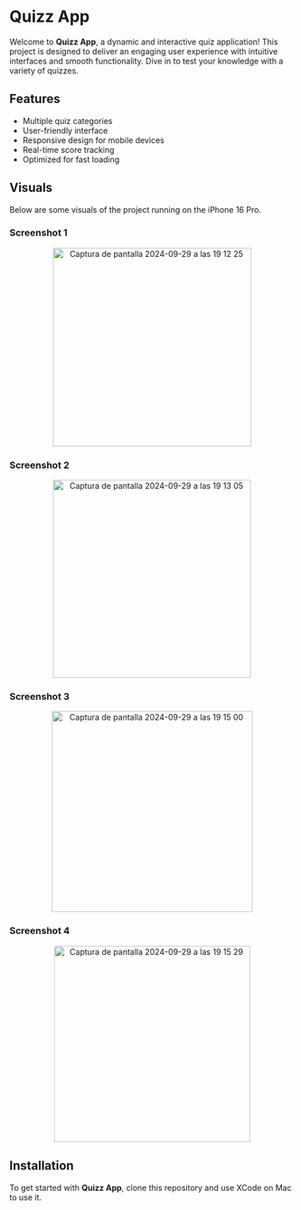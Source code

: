 # Quizz App

Welcome to **Quizz App**, a dynamic and interactive quiz application! This project is designed to deliver an engaging user experience with intuitive interfaces and smooth functionality. Dive in to test your knowledge with a variety of quizzes.

## Features
- Multiple quiz categories
- User-friendly interface
- Responsive design for mobile devices
- Real-time score tracking
- Optimized for fast loading

## Visuals

Below are some visuals of the project running on the iPhone 16 Pro.

### Screenshot 1
<div align="center">
  <img width="351" alt="Captura de pantalla 2024-09-29 a las 19 12 25" src="https://github.com/user-attachments/assets/83f5df48-2d84-46dd-a444-2315efa0e993">
</div>

### Screenshot 2
<div align="center">
  <img width="350" alt="Captura de pantalla 2024-09-29 a las 19 13 05" src="https://github.com/user-attachments/assets/42e6386a-a6ce-4930-9a21-2ca639841bcf">
</div>

### Screenshot 3
<div align="center">
  <img width="355" alt="Captura de pantalla 2024-09-29 a las 19 15 00" src="https://github.com/user-attachments/assets/b243b113-05eb-46cb-a696-730046731860">
</div>

### Screenshot 4
<div align="center">
  <img width="347" alt="Captura de pantalla 2024-09-29 a las 19 15 29" src="https://github.com/user-attachments/assets/08a7d3e8-b28d-4a77-a956-59f913468dfa">
</div>


## Installation

To get started with **Quizz App**, clone this repository and use XCode on Mac to use it.
